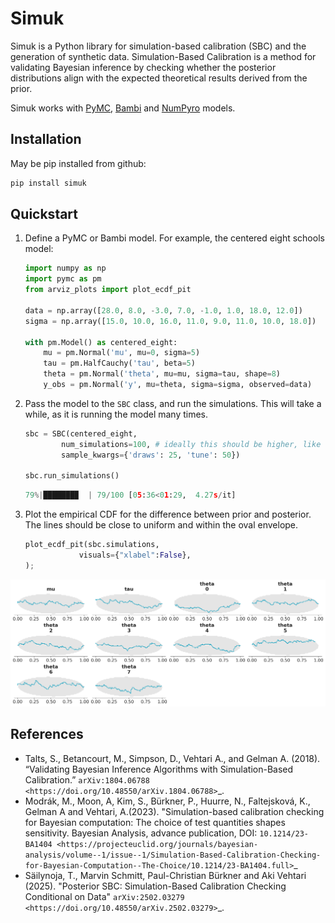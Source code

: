 # Simuk

Simuk is a Python library for simulation-based calibration (SBC) and the generation of synthetic data.
Simulation-Based Calibration is a method for validating Bayesian inference by checking whether the posterior distributions align with the expected theoretical results derived from the prior.

Simuk works with [PyMC](http://docs.pymc.io), [Bambi](https://bambinos.github.io/bambi/) and [NumPyro](https://num.pyro.ai/en/latest/index.html) models.

## Installation

May be pip installed from github:

```bash
pip install simuk
```

## Quickstart

1. Define a PyMC or Bambi model. For example, the centered eight schools model:

    ```python
    import numpy as np
    import pymc as pm
    from arviz_plots import plot_ecdf_pit

    data = np.array([28.0, 8.0, -3.0, 7.0, -1.0, 1.0, 18.0, 12.0])
    sigma = np.array([15.0, 10.0, 16.0, 11.0, 9.0, 11.0, 10.0, 18.0])

    with pm.Model() as centered_eight:
        mu = pm.Normal('mu', mu=0, sigma=5)
        tau = pm.HalfCauchy('tau', beta=5)
        theta = pm.Normal('theta', mu=mu, sigma=tau, shape=8)
        y_obs = pm.Normal('y', mu=theta, sigma=sigma, observed=data)
    ```
2. Pass the model to the `SBC` class, and run the simulations. This will take a while, as it is running the model many times.
    ```python
    sbc = SBC(centered_eight,
            num_simulations=100, # ideally this should be higher, like 1000
            sample_kwargs={'draws': 25, 'tune': 50})

    sbc.run_simulations()
    ```
    ```python
    79%|███████▉  | 79/100 [05:36<01:29,  4.27s/it]
    ```

3. Plot the empirical CDF for the difference between prior and posterior. The lines
should be close to uniform and within the oval envelope.

    ```python
    plot_ecdf_pit(sbc.simulations,
                visuals={"xlabel":False},
    );
    ```

![Simulation based calibration plots, ecdf](ecdf.png)

## References

- Talts, S., Betancourt, M., Simpson, D., Vehtari A., and Gelman A. (2018). “Validating Bayesian Inference Algorithms with Simulation-Based Calibration.” `arXiv:1804.06788 <https://doi.org/10.48550/arXiv.1804.06788>`_.
- Modrák, M., Moon, A, Kim, S., Bürkner, P., Huurre, N., Faltejsková, K., Gelman A and Vehtari, A.(2023). "Simulation-based calibration checking for Bayesian computation: The choice of test quantities shapes sensitivity. Bayesian Analysis, advance publication, DOI: `10.1214/23-BA1404 <https://projecteuclid.org/journals/bayesian-analysis/volume--1/issue--1/Simulation-Based-Calibration-Checking-for-Bayesian-Computation--The-Choice/10.1214/23-BA1404.full>`_
- Säilynoja, T., Marvin Schmitt, Paul-Christian Bürkner and Aki Vehtari (2025). "Posterior SBC: Simulation-Based Calibration Checking Conditional on Data" `arXiv:2502.03279 <https://doi.org/10.48550/arXiv.2502.03279>`_.
